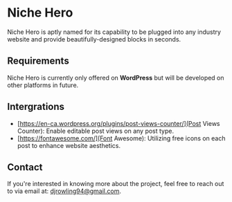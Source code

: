 # Niche Hero

Niche Hero is aptly named for its capability to be plugged into any industry website and provide beautifully-designed blocks in seconds. 

## Requirements

Niche Hero is currently only offered on **WordPress** but will be developed on other platforms in future.

## Intergrations

- [https://en-ca.wordpress.org/plugins/post-views-counter/](Post Views Counter): Enable editable post views on any post type.
- [https://fontawesome.com/](Font Awesome): Utilizing free icons on each post to enhance website aesthetics.

## Contact

If you're interested in knowing more about the project, feel free to reach out to via email at: [djrowling94@gmail.com](mailto:djrowling94@gmail.com).
